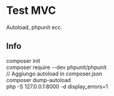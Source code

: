 # Test MVC
  
Autoload, phpunit ecc.  

## Info
  
composer init  
composer require --dev phpunit/phpunit  
// Aggiungo autoload in composer.json  
composer dump-autoload  
php -S 127.0.0.1:8000 -d display_errors=1  
